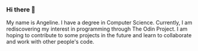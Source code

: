 ### Hi there 👋

<!--
**SapphireBlueSkittlez/SapphireBlueSkittlez** is a ✨ _special_ ✨ repository because its `README.md` (this file) appears on your GitHub profile.

Here are some ideas to get you started:

- 🔭 I’m currently working on 
- 🌱 I’m currently learning ...
- 👯 I’m looking to collaborate on ...
- 🤔 I’m looking for help with ...
- 💬 Ask me about ...
- 📫 How to reach me: ...
- 😄 Pronouns: ...
- ⚡ Fun fact: ...
-->

My name is Angeline. I have a degree in Computer Science. Currently, I am rediscovering my interest in programming through The Odin Project. I am hoping to contribute to some projects in the future and learn to collaborate and work with other people's code.
